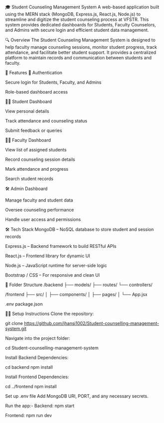 🎓 Student Counseling Management System A web-based application built using the MERN stack (MongoDB, Express.js, React.js, Node.js) to streamline and digitize the student counseling process at VFSTR. This system provides dedicated dashboards for Students, Faculty Counselors, and Admins with secure login and efficient student data management.

🔍 Overview The Student Counseling Management System is designed to help faculty manage counseling sessions, monitor student progress, track attendance, and facilitate better student support. It provides a centralized platform to maintain records and communication between students and faculty.

🚀 Features 🔐 Authentication

Secure login for Students, Faculty, and Admins

Role-based dashboard access

🧑‍🎓 Student Dashboard

View personal details

Track attendance and counseling status

Submit feedback or queries

👩‍🏫 Faculty Dashboard

View list of assigned students

Record counseling session details

Mark attendance and progress

Search student records

🛠 Admin Dashboard

Manage faculty and student data

Oversee counseling performance

Handle user access and permissions

🛠 Tech Stack MongoDB – NoSQL database to store student and session records

Express.js – Backend framework to build RESTful APIs

React.js – Frontend library for dynamic UI

Node.js – JavaScript runtime for server-side logic

Bootstrap / CSS – For responsive and clean UI

📁 Folder Structure /backend ├── models/ ├── routes/ └── controllers/

/frontend ├── src/ │ ├── components/ │ ├── pages/ │ └── App.jsx

.env package.json

🧑‍💻 Setup Instructions Clone the repository:

git clone https://github.com/jhansi1002/Student-counselling-management-system.git

Navigate into the project folder:

cd Student-counselling-management-system

Install Backend Dependencies:

cd backend
npm install

Install Frontend Dependencies:

cd ../frontend
npm install

Set up .env file Add MongoDB URI, PORT, and any necessary secrets.

Run the app:- Backend: npm start

Frontend: npm run dev
